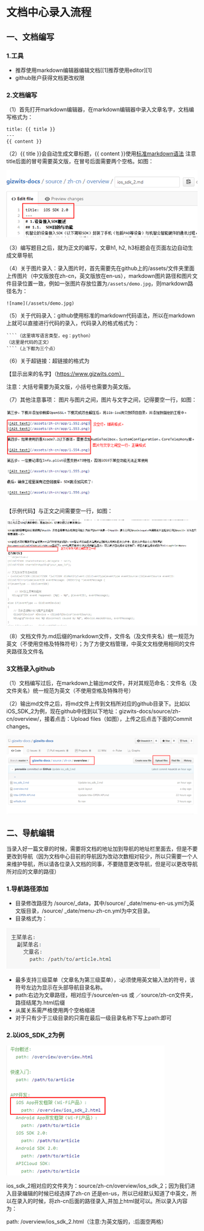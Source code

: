 # 文档中心录入流程
## 一、文档编写
### 1.工具
- 推荐使用markdown编辑器编辑文档[[1]推荐使用editor][1]
- github账户获得文档更改权限

### 2.文档编写
（1）首先打开markdown编辑器，在markdown编辑器中录入文章名字，文档编写格式为：

```
title: {{ title }}
---
{{ content }}
```
（2）{{ title }}会自动生成文章标题，{{ content }}使用[标准markdown语法](https://guides.github.com/pdfs/markdown-cheatsheet-online.pdf)
注意title后面的冒号需要英文版，在冒号后面需要两个空格。如图：

![photo](/assets/标题格式.png)

（3）编写题目之后，就为正文的编写，文章h1, h2, h3标题会在页面左边自动生成文章导航

（4）关于图片录入：录入图片时，首先需要先在github上的/assets/文件夹里面上传图片（中文版放在zh-cn，英文版放在en-us），markdown图片路径和图片文件目录位置一致，例如一张图片存放位置为`/assets/demo.jpg`，则markdown路径名为：
```
![name](/assets/demo.jpg)
```
（5）关于代码录入：github使用标准的markdown代码语法，所以在markdown上就可以直接进行代码的录入，代码录入的格式格式为：
```
````（这里填写语言类型，eg：python）
（这里是代码的正文）
````（上下都为三个点）
```

（6）关于超链接：超链接的格式为

【显示出来的名字】（https://www.gizwits.com）

注意：大括号需要为英文版，小括号也需要为英文版。

（7）其他注意事项：
图片与图片之间，图片与文字之间，记得要空一行，如图：

![图片格式](/assets/图片格式.png)

【示例代码】与正文之间需要空一行，如图：

![示例代码](/assets/示例代码.png)

（8）文档文件为.md后缀的markdown文件，文件名（及文件夹名）统一规范为英文（不使用空格及特殊符号）；为了方便文档管理，中英文文档使用相同的文件夹路径及文件名

### 3文档录入github
（1）文档编写过后，在markdown上输出md文件，并对其规范命名：文件名（及文件夹名）统一规范为英文（不使用空格及特殊符号）

（2）输出md文件之后，将md文件上传到文档所对应的github目录下。比如以iOS_SDK_2为例，现在github中找到以下地址：gizwits-docs/source/zh-cn/overview/，接着点击：Upload files（如图），上传之后点击下面的Commit changes。

![上传md文件](/assets/上传md文件.png)

## 二、导航编辑
当录入好一篇文章的时候，需要将文档的地址加到导航的地址栏里面去，但是不要更改到导航（因为文档中心目前的导航因为改动次数相对较少，所以只需要一个人来维护导航，所以请各位录入文档的同事，不要随意更改导航，但是可以更改导航所对应的文章的路径）
### 1.导航路径添加
- 目录修改路径为 /source/_data，其中/source/ _date/menu-en-us.yml为英文版目录，/source/ _date/menu-zh-cn.yml为中文目录。
- 目录格式为：

![目录格式](/assets/目录格式.png)

- 最多支持三级菜单（文章名为第三级菜单），:必须使用英文输入法的符号，该符号左边为显示在头部导航目录名称。
- path:右边为文章路径，相对应于/source/en-us 或 ／source/zh-cn文件夹，路径结尾为.html后缀
- 从属关系需严格使用两个空格缩进
- 对于只有少于三级目录的只需在最后一级目录名称下写上path:即可
### 2.以iOS_SDK_2为例

![ios_sdk_2](/assets/ios_sdk_2.png)

ios_sdk_2相对应的文件夹为：source/zh-cn/overview/ios_sdk_2；因为我们进入目录编辑的时候已经选择了zh-cn 还是en-us，所以已经默认知道了中英文，所以在录入的时候，将zh-cn后面的路径录入,并加上html就可以。所以录入内容为：

path:   /overview/ios_sdk_2.html（注意:为英文版的，:后面空两格）
